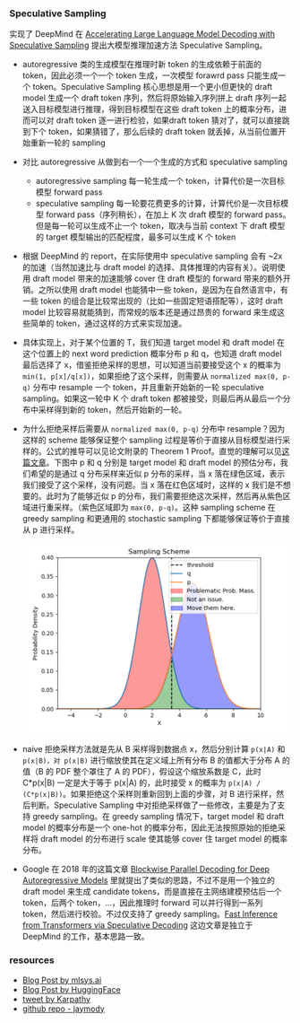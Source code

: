 ### Speculative Sampling

实现了 DeepMind 在 [Accelerating Large Language Model Decoding with Speculative Sampling](https://arxiv.org/pdf/2302.01318.pdf) 提出大模型推理加速方法 Speculative Sampling。

- autoregressive 类的生成模型在推理时新 token 的生成依赖于前面的 token，因此必须一个一个 token 生成，一次模型 forawrd pass 只能生成一个 token。Speculative Sampling 核心思想是用一个更小但更快的 draft model 生成一个 draft token 序列，然后将原始输入序列拼上 draft 序列一起送入目标模型进行推理，得到目标模型在这些 draft token 上的概率分布，进而可以对 draft token 逐一进行检验，如果draft token 猜对了，就可以直接跳到下个 token，如果猜错了，那么后续的 draft token 就丢掉，从当前位置开始重新一轮的 sampling

- 对比 autoregressive 从做到右一个一个生成的方式和 speculative sampling
  - autoregressive sampling 每一轮生成一个 token，计算代价是一次目标模型 forward pass
  - speculative sampling 每一轮要花费更多的计算，计算代价是一次目标模型 forward pass（序列稍长），在加上 K 次 draft 模型的 forward pass。但是每一轮可以生成不止一个 token，取决与当前 context 下 draft 模型的 target 模型输出的匹配程度，最多可以生成 K 个 token

- 根据 DeepMind 的 report，在实际使用中 speculative sampling 会有 ~2x 的加速（当然加速比与 draft model 的选择、具体推理的内容有关）。说明使用 draft model 带来的加速能够 cover 住 draft 模型的 forward 带来的额外开销。之所以使用 draft model 也能猜中一些 token，是因为在自然语言中，有一些 token 的组合是比较常出现的（比如一些固定短语搭配等），这时 draft model 比较容易就能猜到，而常规的版本还是通过昂贵的 forward 来生成这些简单的 token，通过这样的方式来实现加速。

- 具体实现上，对于某个位置的 T，我们知道 target model 和 draft model 在这个位置上的 next word prediction 概率分布 p 和 q，也知道 draft model 最后选择了 x，借鉴拒绝采样的思想，可以知道当前要接受这个 x 的概率为 `min(1, p[x]/q[x])`，如果拒绝了这个采样，则需要从 `normalized max(0, p-q)` 分布中 resample 一个 token，并且重新开始新的一轮 speculative sampling。如果这一轮中 K 个 draft token 都被接受，则最后再从最后一个分布中采样得到新的 token，然后开始新的一轮。

- 为什么拒绝采样后需要从 `normalized max(0, p-q)` 分布中 resample？因为这样的 scheme 能够保证整个 sampling 过程是等价于直接从目标模型进行采样的。公式的推导可以见论文附录的 Theorem 1 Proof。直觉的理解可以见[这篇文章](https://www.mlsys.ai/papers/speculative_decoding.html)。下图中 p 和 q 分别是 target model 和 draft model 的预估分布，我们希望的是通过 q 分布采样来近似 p 分布的采样，当 x 落在绿色区域，表示我们接受了这个采样，没有问题。当 x 落在红色区域时，这样的 x 我们是不想要的。此时为了能够近似 p 的分布，我们需要拒绝这次采样，然后再从紫色区域进行重采样。（紫色区域即为 `max(0, p-q)`。这种 sampling scheme 在 greedy sampling 和更通用的 stochastic sampling 下都能够保证等价于直接从 p 进行采样。

  ![sampling-scheme](sampling-scheme.png)

- naive 拒绝采样方法就是先从 B 采样得到数据点 x，然后分别计算 `p(x|A)` 和 `p(x|B)，对 p(x|B)` 进行缩放使其在定义域上所有分布 B 的值都大于分布 A 的值（B 的 PDF 整个罩住了 A 的 PDF），假设这个缩放系数是 C，此时 C*p(x|B) 一定是大于等于 p(x|A) 的，此时接受 x 的概率为 `p(x|A) / (C*p(x|B))`。如果拒绝这个采样则重新回到上面的步骤，对 B 进行采样，然后判断。Speculative Sampling 中对拒绝采样做了一些修改，主要是为了支持 greedy sampling。在 greedy sampling 情况下，target model 和 draft model 的概率分布是一个 one-hot 的概率分布，因此无法按照原始的拒绝采样将 draft model 的分布进行 scale 使其能够 cover 住 target model 的概率分布。

- Google 在 2018 年的这篇文章 [Blockwise Parallel Decoding for Deep Autoregressive Models](https://proceedings.neurips.cc/paper/2018/file/c4127b9194fe8562c64dc0f5bf2c93bc-Paper.pdf) 里就提出了类似的思路，不过不是用一个独立的 draft model 来生成 candidate tokens，而是直接在主网络建模预估后一个 token，后两个 token，...，因此推理时 forward 可以并行得到一系列 token，然后进行校验。不过仅支持了 greedy sampling。[Fast Inference from Transformers via Speculative Decoding](https://arxiv.org/pdf/2211.17192.pdf) 这边文章是独立于 DeepMind 的工作，基本思路一致。

### resources
- [Blog Post by mlsys.ai](https://www.mlsys.ai/papers/speculative_decoding.html)
- [Blog Post by HuggingFace](https://huggingface.co/blog/assisted-generation)
- [tweet by Karpathy](https://twitter.com/karpathy/status/1697318534555336961)
- [github repo - jaymody](https://github.com/jaymody/speculative-sampling)
